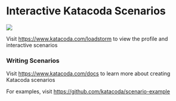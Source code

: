 # Interactive Katacoda Scenarios

[![](http://shields.katacoda.com/katacoda/loadstorm/count.svg)](https://www.katacoda.com/loadstorm "Get your profile on Katacoda.com")

Visit https://www.katacoda.com/loadstorm to view the profile and interactive scenarios

### Writing Scenarios
Visit https://www.katacoda.com/docs to learn more about creating Katacoda scenarios

For examples, visit https://github.com/katacoda/scenario-example
